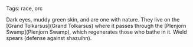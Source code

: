 Tags: race, orc

Dark eyes, muddy green skin, and are one with nature. They live on the [Grand Tolkarsus](Grand Tolkarsus) where it passes through the [Plenjorn Swamp](Plenjorn Swamp), which regenerates those who bathe in it. Wield spears (defense against shazuihn).